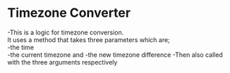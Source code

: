 # Timezone Converter
-This is a logic for timezone conversion.<br> It uses a method that takes three parameters which are; <br>
-the time <br>
-the current timezone and
-the new timezone difference
-Then also called with the three arguments respectively
